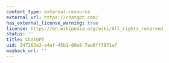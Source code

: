 ```yaml
---
content_type: external-resource
external_url: https://chatgpt.com/
has_external_license_warning: true
license: https://en.wikipedia.org/wiki/All_rights_reserved
status: ''
title: ChatGPT
uid: 347203a3-a4af-45b1-80e8-7aa6ff7971a7
wayback_url: ''
---
```

